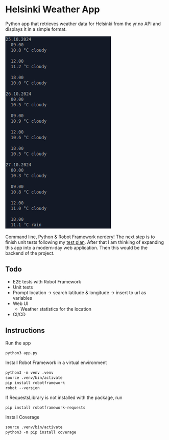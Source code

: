 # Helsinki Weather App

Python app that retrieves weather data for Helsinki from the yr.no API and displays it in a simple format.

![Screencap from the app at work](/resources/commandline-screencap.png)

Command line, Python & Robot Framework nerdery! The next step is to finish unit tests following my [test plan](/resources/test-plan.md). After that I am thinking 
of expanding this app into a modern-day web application. Then this would be the backend of the project.

## Todo

- E2E tests with Robot Framework
- Unit tests
- Prompt location -> search latitude & longitude -> insert to url as variables
- Web UI
  - Weather statistics for the location
- CI/CD

## Instructions

Run the app

```
python3 app.py
```

Install Robot Framework in a virtual environment

```
python3 -m venv .venv
source .venv/bin/activate
pip install robotframework
robot --version
```

If RequestsLibrary is not installed with the package, run

```
pip install robotframework-requests
```

Install Coverage

```
source .venv/bin/activate
python3 -m pip install coverage
```
